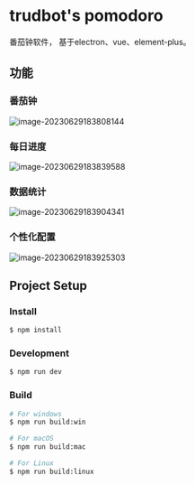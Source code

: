 # trudbot's pomodoro

番茄钟软件， 基于electron、vue、element-plus。

## 功能

### 番茄钟

![image-20230629183808144](https://raw.githubusercontent.com/trudbot/trudbot_images/main/md_img/image-20230629183808144.png)

### 每日进度

![image-20230629183839588](https://raw.githubusercontent.com/trudbot/trudbot_images/main/md_img/image-20230629183839588.png)

### 数据统计

![image-20230629183904341](https://raw.githubusercontent.com/trudbot/trudbot_images/main/md_img/image-20230629183904341.png)

### 个性化配置

![image-20230629183925303](https://raw.githubusercontent.com/trudbot/trudbot_images/main/md_img/image-20230629183925303.png)

## Project Setup

### Install

```bash
$ npm install
```

### Development

```bash
$ npm run dev
```

### Build

```bash
# For windows
$ npm run build:win

# For macOS
$ npm run build:mac

# For Linux
$ npm run build:linux
```
